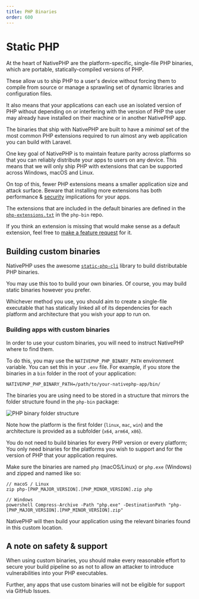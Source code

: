 ```yaml
---
title: PHP Binaries
order: 600
---
```

# Static PHP

At the heart of NativePHP are the platform-specific, single-file PHP binaries, which are portable, statically-compiled
versions of PHP.

These allow us to ship PHP to a user's device without forcing them to compile from source or manage a sprawling set of
dynamic libraries and configuration files.

It also means that your applications can each use an isolated version of PHP without depending on or interfering with
the version of PHP the user may already have installed on their machine or in another NativePHP app.

The binaries that ship with NativePHP are built to have a _minimal_ set of the most common PHP extensions required to
run almost any web application you can build with Laravel.

One key goal of NativePHP is to maintain feature parity across platforms so that you can reliably distribute your apps
to users on any device. This means that we will only ship PHP with extensions that can be supported across Windows,
macOS and Linux.

On top of this, fewer PHP extensions means a smaller application size and attack surface. Beware that installing more
extensions has both performance & [security](security) implications for your apps.

The extensions that are included in the default binaries are defined in the 
<a href="https://github.com/NativePHP/php-bin/blob/main/php-extensions.txt" target="_blank">`php-extensions.txt`</a> in the `php-bin` repo.

If you think an extension is missing that would make sense as a default extension, feel free to
<a href="{{ $githubLink }}/laravel/issues/new/choose" target="_blank">make a feature request</a> for it.

## Building custom binaries

NativePHP uses the awesome <a href="https://static-php.dev/" target="_blank">`static-php-cli`</a> library to build distributable PHP binaries.

You may use this too to build your own binaries. Of course, you may build static binaries however you prefer.

Whichever method you use, you should aim to create a single-file executable that has statically linked all of its
dependencies for each platform and architecture that you wish your app to run on.

### Building apps with custom binaries

In order to use your custom binaries, you will need to instruct NativePHP where to find them.

To do this, you may use the `NATIVEPHP_PHP_BINARY_PATH` environment variable. You can set this in your `.env` file.
For example, if you store the binaries in a `bin` folder in the root of your application:

```dotenv
NATIVEPHP_PHP_BINARY_PATH=/path/to/your-nativephp-app/bin/
```

The binaries you are using need to be stored in a structure that mirrors the folder structure found in the `php-bin`
package:

![PHP binary folder structure](/img/docs/php-binaries.png)

Note how the platform is the first folder (`linux`, `mac`, `win`) and the architecture is provided as a subfolder
(`x64`, `arm64`, `x86`).

You do not need to build binaries for every PHP version or every platform; You only need binaries for the platforms you
wish to support and for the version of PHP that your application requires.

Make sure the binaries are named `php` (macOS/Linux) or `php.exe` (Windows) and zipped and named like so:

```shell
// macoS / Linux
zip php-[PHP_MAJOR_VERSION].[PHP_MINOR_VERSION].zip php

// Windows
powershell Compress-Archive -Path "php.exe" -DestinationPath "php-[PHP_MAJOR_VERSION].[PHP_MINOR_VERSION].zip"
```

NativePHP will then build your application using the relevant binaries found in this custom location.

## A note on safety & support

When using custom binaries, you should make every reasonable effort to secure your build pipeline so as not to allow an
attacker to introduce vulnerabilities into your PHP executables.

Further, any apps that use custom binaries will not be eligible for support via GitHub Issues.

